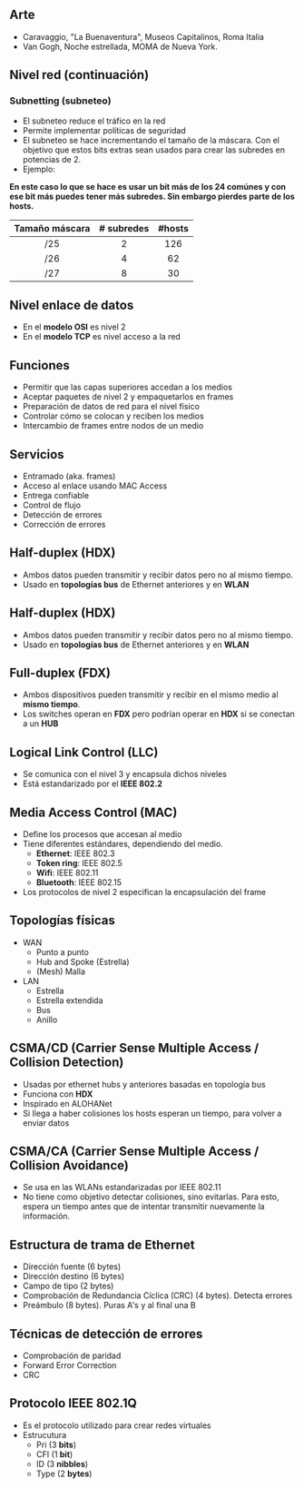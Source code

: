 ## Arte
- Caravaggio, "La Buenaventura", Museos Capitalinos, Roma Italia
- Van Gogh, Noche estrellada, MOMA de Nueva York.

## Nivel red (continuación)

### Subnetting (subneteo)

- El subneteo reduce el tráfico en la red
- Permite implementar políticas de seguridad
- El subneteo se hace incrementando  el tamaño de la máscara. Con el objetivo que estos bits extras sean usados para crear las subredes en potencias de 2.
- Ejemplo:

**En este caso lo que se hace es usar un bit más de los 24 comúnes y con ese bit más puedes tener más subredes. Sin embargo pierdes parte de los hosts.**

| Tamaño máscara| # subredes    | #hosts  |
| :-----------: |:-------------:| :------:|
| /25           | 2             | 126     |
| /26           | 4             | 62      |
| /27           | 8             | 30      |

## Nivel enlace de datos

- En el **modelo OSI** es nivel 2
- En el **modelo TCP** es nivel acceso a la red

## Funciones
- Permitir que las capas superiores accedan a los medios
- Aceptar paquetes de nivel 2 y empaquetarlos en frames
- Preparación de datos de red para el nivel físico
- Controlar cómo se colocan y reciben los medios
- Intercambio de frames entre nodos de un medio

## Servicios

- Entramado (aka. frames)
- Acceso al enlace usando MAC Access
- Entrega confiable
- Control de flujo
- Detección de errores
- Corrección de errores

## Half-duplex (HDX)

- Ambos datos pueden transmitir y recibir datos pero no al mismo tiempo.
- Usado en **topologías bus** de Ethernet anteriores y en **WLAN**

## Half-duplex (HDX)

- Ambos datos pueden transmitir y recibir datos pero no al mismo tiempo.
- Usado en **topologías bus** de Ethernet anteriores y en **WLAN**

## Full-duplex (FDX)

- Ambos dispositivos pueden transmitir y recibir en el mismo medio al **mismo tiempo**.
- Los switches operan en **FDX** pero podrían operar en **HDX** si se conectan a un **HUB**

## Logical Link Control (LLC)

- Se comunica con el nivel 3 y encapsula dichos niveles
- Está estandarizado por el **IEEE 802.2**

## Media Access Control (MAC)

- Define los procesos que accesan al medio
- Tiene diferentes estándares, dependiendo del medio.
  - **Ethernet**: IEEE 802.3
  - **Token ring**: IEEE 802.5
  - **Wifi**: IEEE 802.11
  - **Bluetooth**: IEEE 802.15
- Los protocolos de nivel 2 especifican la encapsulación del frame

## Topologías físicas 
- WAN
  - Punto a punto
  - Hub and Spoke (Estrella)
  - (Mesh) Malla
- LAN
  - Estrella
  - Estrella extendida
  - Bus
  - Anillo

## CSMA/CD (Carrier Sense Multiple Access / Collision Detection)

- Usadas por ethernet hubs y anteriores basadas en topología bus
- Funciona con **HDX**
- Inspirado en ALOHANet
- Si llega a haber colisiones los hosts esperan un tiempo, para volver a enviar datos

## CSMA/CA (Carrier Sense Multiple Access / Collision Avoidance)

- Se usa en las WLANs estandarizadas por IEEE 802.11
- No tiene como objetivo detectar colisiones, sino evitarlas. Para esto, espera un tiempo antes que de intentar transmitir nuevamente la información.

## Estructura de trama de Ethernet

- Dirección fuente (6 bytes)
- Dirección destino (6 bytes)
- Campo de tipo (2 bytes)
- Comprobación de Redundancia Cíclica (CRC) (4 bytes). Detecta errores
- Preámbulo (8 bytes). Puras A's y al final una B

## Técnicas de detección de errores

- Comprobación de paridad
- Forward Error Correction
- CRC

## Protocolo IEEE 802.1Q

- Es el protocolo utilizado para crear redes virtuales
- Estrucutura
  - Pri (3 **bits**)
  - CFI (1 **bit**)
  - ID (3 **nibbles**)
  - Type (2 **bytes**)
